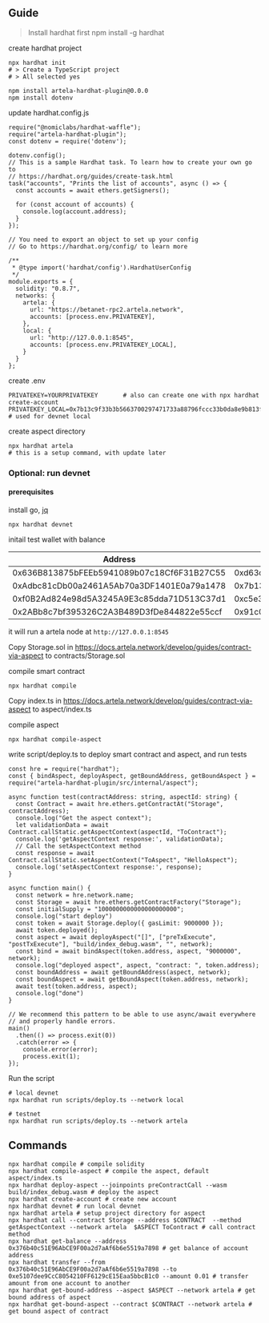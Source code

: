 ## Guide

> Install hardhat first
npm install -g hardhat

create hardhat project

```
npx hardhat init
# > Create a TypeScript project
# > All selected yes

npm install artela-hardhat-plugin@0.0.0
npm install dotenv
```

update hardhat.config.js

```
require("@nomiclabs/hardhat-waffle");
require("artela-hardhat-plugin");
const dotenv = require('dotenv');

dotenv.config();
// This is a sample Hardhat task. To learn how to create your own go to
// https://hardhat.org/guides/create-task.html
task("accounts", "Prints the list of accounts", async () => {
  const accounts = await ethers.getSigners();

  for (const account of accounts) {
    console.log(account.address);
  }
});

// You need to export an object to set up your config
// Go to https://hardhat.org/config/ to learn more

/**
 * @type import('hardhat/config').HardhatUserConfig
 */
module.exports = {
  solidity: "0.8.7",
  networks: {
    artela: {
      url: "https://betanet-rpc2.artela.network",
      accounts: [process.env.PRIVATEKEY],
    },
    local: {
      url: "http://127.0.0.1:8545",
      accounts: [process.env.PRIVATEKEY_LOCAL],
    }
  }
};

```

create .env
```
PRIVATEKEY=YOURPRIVATEKEY       # also can create one with npx hardhat create-account
PRIVATEKEY_LOCAL=0x7b13c9f33b3b5663700297471733a88796fccc33b0da8e9b813f7a8422533304 # used for devnet local
```

create aspect directory
```
npx hardhat artela 
# this is a setup command, with update later
```

### Optional: run devnet

#### prerequisites

install go, [jq](https://jqlang.github.io/jq/download/)

```
npx hardhat devnet
```

initail test wallet with balance

| Address                                    | Private Key                                                  | Bech32 Acc                              |
| ------------------------------------------ | ------------------------------------------------------------ | --------------------------------------- |
| 0x636B813875bFEEb5941089b07c18Cf6F31B27C55 | 0xd63ca10fae51e35945cb366d7601ea79d65e79aa176c82fbb3df2cfd8d58fcb5 | art1vd4czwr4hlhtt9qs3xc8cxx0ducmylz4sh4l5m |
| 0xAdbc81cDb00a2461A5Ab70a3DF1401E0a79a1478 | 0x7b13c9f33b3b5663700297471733a88796fccc33b0da8e9b813f7a8422533304 | art14k7grndspgjxrfdtwz3a79qpuzne59rcg5y2vp |
| 0xf0B2Ad824e98d5A3245A9E3c85dda71D513C37d1 | 0xc5e3059ac8e54e415e3d81831fc24f292f825ae3d2690bab97d3e3c80065046e | art17ze2mqjwnr26xfz6nc7gthd8r4gncd73a585zw |
| 0x2ABb8c7bf395326C2A3B489D3fDe844822e55ccf | 0x91c00a2cbf598cdb1173d06674d8ee7fea71437c196867f4d9a0088105f697c0 | art192acc7lnj5exc23mfzwnlh5yfq3w2hx06pkj0u |

it will run a artela node at `http://127.0.0.1:8545`

Copy Storage.sol in https://docs.artela.network/develop/guides/contract-via-aspect to contracts/Storage.sol

compile smart contract

```
npx hardhat compile
```

Copy index.ts in https://docs.artela.network/develop/guides/contract-via-aspect to aspect/index.ts

compile aspect

```
npx hardhat compile-aspect
```

write script/deploy.ts to deploy smart contract and aspect, and run tests

```
const hre = require("hardhat");
const { bindAspect, deployAspect, getBoundAddress, getBoundAspect } = require("artela-hardhat-plugin/src/internal/aspect");

async function test(contractAddress: string, aspectId: string) {
  const Contract = await hre.ethers.getContractAt("Storage", contractAddress);
  console.log("Get the aspect context");
  let validationData = await Contract.callStatic.getAspectContext(aspectId, "ToContract");
  console.log('getAspectContext response:', validationData);
  // Call the setAspectContext method
  const response = await Contract.callStatic.setAspectContext("ToAspect", "HelloAspect");
  console.log('setAspectContext response:', response);
}

async function main() {
  const network = hre.network.name;
  const Storage = await hre.ethers.getContractFactory("Storage");
  const initialSupply = "1000000000000000000000";
  console.log("start deploy")
  const token = await Storage.deploy({ gasLimit: 9000000 });
  await token.deployed();
  const aspect = await deployAspect("[]", ["preTxExecute", "postTxExecute"], "build/index_debug.wasm", "", network);
  const bind = await bindAspect(token.address, aspect, "9000000", network);
  console.log("deployed aspect", aspect, "contract: ", token.address);
  const boundAddress = await getBoundAddress(aspect, network);
  const boundAspect = await getBoundAspect(token.address, network);
  await test(token.address, aspect);
  console.log("done")
}

// We recommend this pattern to be able to use async/await everywhere
// and properly handle errors.
main()
  .then(() => process.exit(0))
  .catch(error => {
    console.error(error);
    process.exit(1);
});
```

Run the script

```
# local devnet
npx hardhat run scripts/deploy.ts --network local

# testnet
npx hardhat run scripts/deploy.ts --network artela
```

## Commands

```
npx hardhat compile # compile solidity
npx hardhat compile-aspect # compile the aspect, default aspect/index.ts
npx hardhat deploy-aspect --joinpoints preContractCall --wasm build/index_debug.wasm # deploy the aspect
npx hardhat create-account # create new account
npx hardhat devnet # run local devnet
npx hardhat artela # setup project directory for aspect
npx hardhat call --contract Storage --address $CONTRACT  --method getAspectContext --network artela  $ASPECT ToContract # call contract method
npx hardhat get-balance --address 0x376b40c51E96AbCE9F00a2d7aAf6b6e5519a7898 # get balance of account address
npx hardhat transfer --from  0x376b40c51E96AbCE9F00a2d7aAf6b6e5519a7898 --to 0xe5107dee9CcC8054210FF6129cE15Eaa5bbcB1c0 --amount 0.01 # transfer amount from one account to another
npx hardhat get-bound-address --aspect $ASPECT --network artela # get bound address of aspect
npx hardhat get-bound-aspect --contract $CONTRACT --network artela # get bound aspect of contract
```

